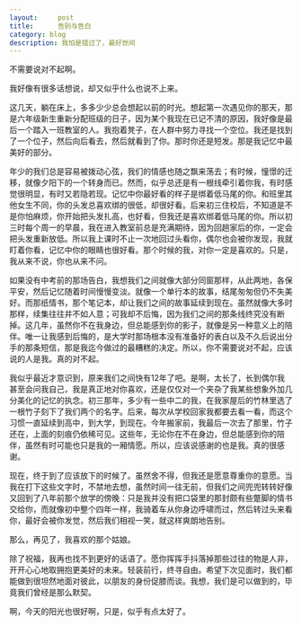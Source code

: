 ```yaml
---
layout:     post
title:      告别与告白 
category: blog
description: 我怕是错过了，最好世间
---
```

不需要说对不起啊。

我好像有很多话想说，却又似乎什么也说不上来。



这几天，躺在床上，多多少少总会想起以前的时光。想起第一次遇见你的那天，那是六年级新生重新分配班级的日子，因为某个我现在已记不清的原因，我好像是最后一个踏入一班教室的人。我抱着凳子，在人群中努力寻找一个空位。我还是找到了一个位子，然后向后看去，然后就看到了你。那时你还是短发。那是我记忆中最美好的部分。

年少的我们总是容易被拨动心弦，我们的情感也随之飘来荡去；有时候，憧憬的迁移，就像夕阳下的一个转身而已。然而，似乎总还是有一根线牵引着你我，有时感觉很明显，有时又若隐若现。记忆中你最好看的样子是绑着低马尾的你。和班里其他女生不同，你的头发总喜欢绑的很低，却很好看。后来初三住校后，不知道是不是你怕麻烦，你开始把头发扎高，也好看，但我还是喜欢绑着低马尾的你。所以初三时每个周一的早晨，我在进入教室前总是充满期待，因为回趟家后的你，一定会把头发重新放低。所以我上课时不止一次地回过头看你，偶尔也会被你发现，我就盯着你看，记忆中你的眼睛也很好看。那个时候的我，对你一定是喜欢的。只是，我从来不说，你也从来不问。



如果没有中考前的那场告白，我想我们之间就像大部分同窗那样，从此两地，各保平安，然后记忆随着时间慢慢变淡。就像一个单行本的故事，结尾匆匆但仍不失美好。而那纸情书，那个笔记本，却让我们之间的故事延续到现在。虽然就像大多时那样，续集往往并不如人意；可我却不后悔，因为我们之间的那条线终究没有断掉。这几年，虽然你不在我身边，但总能感到你的影子，就像是另一种意义上的陪伴。唯一让我感到后悔的，是大学时那场根本没有准备好的表白以及不久后说出分手的那条短信，那是我迄今做过的最糟糕的决定。所以，你不需要说对不起，应该说的人是我。真的对不起。

我似乎最近才意识到，原来我们之间快有12年了吧。是啊，太长了，长到偶尔我甚至会问我自己，我是真正地对你喜欢，还是仅仅对一个夹杂了我某些想象外加几分美化的记忆的执念。初三那年，多少有一些中二的我，在我家屋后的竹林里选了一根竹子刻下了我们两个的名字。后来，每次从学校回家我都要去看一看，而这个习惯一直延续到高中，到大学，到现在。今年搬家前，我最后一次去了那里，竹子还在，上面的刻痕仍依稀可见。这些年，无论你在不在身边，但总能感到你的陪伴，虽然有时可能也只是我的一厢情愿。所以，应该说感谢的也是我。真的很感谢。



现在，终于到了应该放下的时候了。虽然舍不得，但我还是愿意尊重你的意愿。当我在打下这些文字时，不禁地去想，虽然时间一往无前，但我们之间兜兜转转好像又回到了八年前那个放学的傍晚：只是我并没有把口袋里的那封颇有些蹩脚的情书交给你，而就像初中整个四年一样，我骑着车从你身边呼啸而过，然后转过头来看你，最好会被你发觉，然后我们相视一笑，就这样爽朗地告别。

那么，再见了，我喜欢的那个姑娘。

除了祝福，我再也找不到更好的话语了。愿你挥挥手抖落掉那些过往的物是人非，开开心心地取拥抱更美好的未来。轻装前行，终寻自由。希望下次见面时，我们都能做到很坦然地面对彼此，以朋友的身份促膝而谈。我想，我们是可以做到的，毕竟我们曾经是那么默契。

啊，今天的阳光也很好啊，只是，似乎有点太好了。











